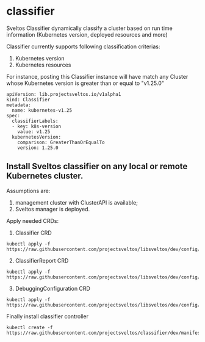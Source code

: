 # classifier
Sveltos Classifier dynamically classify a cluster based on run time information (Kubernetes version, deployed resources and more)

Classifier currently supports following classification criterias:
1. Kubernetes version
2. Kubernetes resources

For instance, posting this Classifier instance will have match any Cluster whose Kubernetes version is greater than or equal to "v1.25.0"

```
apiVersion: lib.projectsveltos.io/v1alpha1
kind: Classifier
metadata:
  name: kubernetes-v1.25
spec:
  classifierLabels:
  - key: k8s-version
    value: v1.25
  kubernetesVersion:
    comparison: GreaterThanOrEqualTo
    version: 1.25.0
```

## Install Sveltos classifier on any local or remote Kubernetes cluster.

Assumptions are:
1. management cluster with ClusterAPI is available;
2. Sveltos manager is deployed.


Apply needed CRDs:
1. Classifier CRD
```
kubectl apply -f https://raw.githubusercontent.com/projectsveltos/libsveltos/dev/config/crd/bases/lib.projectsveltos.io_classifiers.yaml
```

2. ClassifierReport CRD
```
kubectl apply -f https://raw.githubusercontent.com/projectsveltos/libsveltos/dev/config/crd/bases/lib.projectsveltos.io_classifierreports.yaml
```

3. DebuggingConfiguration CRD
```
kubectl apply -f https://raw.githubusercontent.com/projectsveltos/libsveltos/dev/config/crd/bases/lib.projectsveltos.io_debuggingconfigurations.yaml
```

Finally install classifier controller
```
kubectl create -f  https://raw.githubusercontent.com/projectsveltos/classifier/dev/manifest/manifest.yaml
```